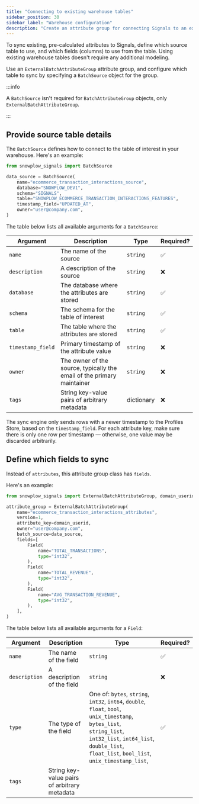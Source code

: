 ```yaml
---
title: "Connecting to existing warehouse tables"
sidebar_position: 30
sidebar_label: "Warehouse configuration"
description: "Create an attribute group for connecting Signals to an existing warehouse table using the Python SDK."
---
```


To sync existing, pre-calculated attributes to Signals, define which source table to use, and which fields (columns) to use from the table. Using existing warehouse tables doesn't require any additional modeling.

Use an `ExternalBatchAttributeGroup` attribute group, and configure which table to sync by specifying a `BatchSource` object for the group.

:::info

A `BatchSource` isn't required for `BatchAttributeGroup` objects, only `ExternalBatchAttributeGroup`.

:::

## Provide source table details

The `BatchSource` defines how to connect to the table of interest in your warehouse. Here's an example:

```python
from snowplow_signals import BatchSource

data_source = BatchSource(
    name="ecommerce_transaction_interactions_source",
    database="SNOWPLOW_DEV1",
    schema="SIGNALS",
    table="SNOWPLOW_ECOMMERCE_TRANSACTION_INTERACTIONS_FEATURES",
    timestamp_field="UPDATED_AT",
    owner="user@company.com",
)
```

The table below lists all available arguments for a `BatchSource`:

| Argument          | Description                                                            | Type       | Required? |
| ----------------- | ---------------------------------------------------------------------- | ---------- | --------- |
| `name`            | The name of the source                                                 | `string`   | ✅         |
| `description`     | A description of the source                                            | `string`   | ❌         |
| `database`        | The database where the attributes are stored                           | `string`   | ✅         |
| `schema`          | The schema for the table of interest                                   | `string`   | ✅         |
| `table`           | The table where the attributes are stored                              | `string`   | ✅         |
| `timestamp_field` | Primary timestamp of the attribute value                               | `string`   | ❌         |
| `owner`           | The owner of the source, typically the email of the primary maintainer | `string`   | ❌         |
| `tags`            | String key-value pairs of arbitrary metadata                           | dictionary | ❌         |

The sync engine only sends rows with a newer timestamp to the Profiles Store, based on the `timestamp_field`. For each attribute key, make sure there is only one row per timestamp — otherwise, one value may be discarded arbitrarily.

## Define which fields to sync

Instead of `attributes`, this attribute group class has `fields`.

Here's an example:

```python
from snowplow_signals import ExternalBatchAttributeGroup, domain_userid, Field

attribute_group = ExternalBatchAttributeGroup(
    name="ecommerce_transaction_interactions_attributes",
    version=1,
    attribute_key=domain_userid,
    owner="user@company.com",
    batch_source=data_source,
    fields=[
        Field(
            name="TOTAL_TRANSACTIONS",
            type="int32",
        ),
        Field(
            name="TOTAL_REVENUE",
            type="int32",
        ),
        Field(
            name="AVG_TRANSACTION_REVENUE",
            type="int32",
        ),
    ],
)
```

The table below lists all available arguments for a `Field`:

| Argument      | Description                                  | Type                                                                                                                                                                                                                | Required? |
| ------------- | -------------------------------------------- | ------------------------------------------------------------------------------------------------------------------------------------------------------------------------------------------------------------------- | --------- |
| `name`        | The name of the field                        | `string`                                                                                                                                                                                                            | ✅         |
| `description` | A description of the field                   | `string`                                                                                                                                                                                                            | ❌         |
| `type`        | The type of the field                        | One of: `bytes`, `string`, `int32`, `int64`, `double`, `float`, `bool`, `unix_timestamp`, `bytes_list`, `string_list`, `int32_list`, `int64_list`, `double_list`, `float_list`, `bool_list`, `unix_timestamp_list`, | ✅         |
| `tags`        | String key-value pairs of arbitrary metadata |
